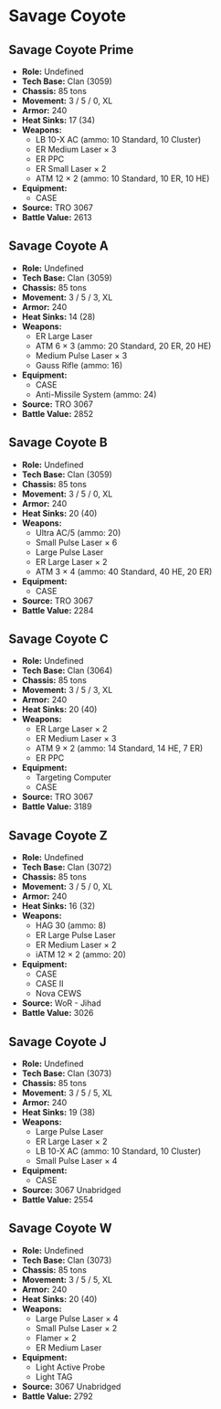 # Savage Coyote
## Savage Coyote Prime
- **Role:** Undefined
- **Tech Base:** Clan (3059)
- **Chassis:** 85 tons
- **Movement:** 3 / 5 / 0, XL
- **Armor:** 240
- **Heat Sinks:** 17 (34)
- **Weapons:**
  - LB 10-X AC (ammo: 10 Standard, 10 Cluster)
  - ER Medium Laser × 3
  - ER PPC
  - ER Small Laser × 2
  - ATM 12 × 2 (ammo: 10 Standard, 10 ER, 10 HE)
- **Equipment:**
  - CASE
- **Source:** TRO 3067
- **Battle Value:** 2613

## Savage Coyote A
- **Role:** Undefined
- **Tech Base:** Clan (3059)
- **Chassis:** 85 tons
- **Movement:** 3 / 5 / 3, XL
- **Armor:** 240
- **Heat Sinks:** 14 (28)
- **Weapons:**
  - ER Large Laser
  - ATM 6 × 3 (ammo: 20 Standard, 20 ER, 20 HE)
  - Medium Pulse Laser × 3
  - Gauss Rifle (ammo: 16)
- **Equipment:**
  - CASE
  - Anti-Missile System (ammo: 24)
- **Source:** TRO 3067
- **Battle Value:** 2852

## Savage Coyote B
- **Role:** Undefined
- **Tech Base:** Clan (3059)
- **Chassis:** 85 tons
- **Movement:** 3 / 5 / 0, XL
- **Armor:** 240
- **Heat Sinks:** 20 (40)
- **Weapons:**
  - Ultra AC/5 (ammo: 20)
  - Small Pulse Laser × 6
  - Large Pulse Laser
  - ER Large Laser × 2
  - ATM 3 × 4 (ammo: 40 Standard, 40 HE, 20 ER)
- **Equipment:**
  - CASE
- **Source:** TRO 3067
- **Battle Value:** 2284

## Savage Coyote C
- **Role:** Undefined
- **Tech Base:** Clan (3064)
- **Chassis:** 85 tons
- **Movement:** 3 / 5 / 3, XL
- **Armor:** 240
- **Heat Sinks:** 20 (40)
- **Weapons:**
  - ER Large Laser × 2
  - ER Medium Laser × 3
  - ATM 9 × 2 (ammo: 14 Standard, 14 HE, 7 ER)
  - ER PPC
- **Equipment:**
  - Targeting Computer
  - CASE
- **Source:** TRO 3067
- **Battle Value:** 3189

## Savage Coyote Z
- **Role:** Undefined
- **Tech Base:** Clan (3072)
- **Chassis:** 85 tons
- **Movement:** 3 / 5 / 0, XL
- **Armor:** 240
- **Heat Sinks:** 16 (32)
- **Weapons:**
  - HAG 30 (ammo: 8)
  - ER Large Pulse Laser
  - ER Medium Laser × 2
  - iATM 12 × 2 (ammo: 20)
- **Equipment:**
  - CASE
  - CASE II
  - Nova CEWS
- **Source:** WoR - Jihad
- **Battle Value:** 3026

## Savage Coyote J
- **Role:** Undefined
- **Tech Base:** Clan (3073)
- **Chassis:** 85 tons
- **Movement:** 3 / 5 / 5, XL
- **Armor:** 240
- **Heat Sinks:** 19 (38)
- **Weapons:**
  - Large Pulse Laser
  - ER Large Laser × 2
  - LB 10-X AC (ammo: 10 Standard, 10 Cluster)
  - Small Pulse Laser × 4
- **Equipment:**
  - CASE
- **Source:** 3067 Unabridged
- **Battle Value:** 2554

## Savage Coyote W
- **Role:** Undefined
- **Tech Base:** Clan (3073)
- **Chassis:** 85 tons
- **Movement:** 3 / 5 / 5, XL
- **Armor:** 240
- **Heat Sinks:** 20 (40)
- **Weapons:**
  - Large Pulse Laser × 4
  - Small Pulse Laser × 2
  - Flamer × 2
  - ER Medium Laser
- **Equipment:**
  - Light Active Probe
  - Light TAG
- **Source:** 3067 Unabridged
- **Battle Value:** 2792

